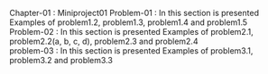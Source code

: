 Chapter-01 : Miniproject01 
Problem-01 : In this section is presented Examples of problem1.2, problem1.3, problem1.4 and problem1.5  
Problem-02 : In this section is presented Examples of problem2.1, problem2.2(a, b, c, d), problem2.3 and problem2.4  
problem-03 : In this section is presented Examples of problem3.1, problem3.2 and problem3.3 
